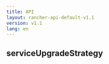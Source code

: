 ```yaml
---
title: API
layout: rancher-api-default-v1.1
version: v1.1
lang: en
---
```


## serviceUpgradeStrategy





